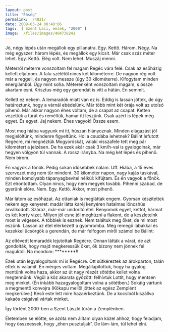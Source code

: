 ```yaml
---
layout: post
title: "Éhség"
permalink:  /4821/ 
date: 2009-03-24 00:48:06
tags:  [ Szent Laci, emlék, "2000" ] 
image:  /files/images/404738241 
---
```

Jó, négy lépés után megállok egy pillanatra. Egy. Kettő. Három. Négy. Na még egyszer: három lépés, és megállok egy kicsit. Már csak száz méter lehet. Egy. Kettő. Elég volt. Nem lehet. Muszáj menni.

Méterről méterre vonszoltam fel magam Regéc vára felé. Csak az esőházig kellett eljutnom. A falu szélétől nincs két kilométerre. De nagyon rég volt már a reggeli, és nagyon messze (úgy 30 kilométerre). Kifogytam minden energiámból. Úgy mint soha. Méterenként vonszoltam magam, s össze akartam esni. Krisztus még egy gerendát is vitt a hátán. Én semmit.

Kellett ez nekem. A lemaradók miatt van ez is. Eddig is lassan jöttek, de úgy határoztunk, hogy a várnál ebédelünk. Már több mint két órája volt az utolsó pihenő. Már akkor nagyon éhes voltam, de a csapat az csapat. Ketten vezettük a túrát és reméltük, hamar itt leszünk. Csak azért is lépek még egyet. És egyet. Jaj nekem. Éhes vagyok! &Ouml;ssze esem.

Most meg hiába vagyunk mi itt, húszan hiányoznak. Minden elágazást jól megjelöltünk, mindenre figyeltünk. Hol a csudába lehetnek? Bálint lefutott Regécre, mi megnéztük Mogyoróskát, valaki visszafele tett meg pár kilométert a jelzésen. De ha ezek akár csak 3 km/h-val is gyalogolnak, már hegyen völgyön túl vannak. A rossz irányba. Na még két lépés és pihenő. Nem bírom.

Én vagyok a főnök. Pedig sokan idősebbek nálam. Uff. Hiába, a 15 éves szervezet még nem tűr mindent. 30 kilométer napon, nagy kajás táskával, minden komolyabb tápanyagbevitel nélkül: kifújtam. És én vagyok a főnök. Ezt elrontottam. Olyan nincs, hogy nem megyek tovább. Pihenni szabad, de gyerünk előre. Nem. Egy. Kettő. Akkor, most pihenő.

Már látom az esőházat. Az ottaniak is megláttak engem. Gyorsan készítettek nekem egy kenyeret: madár látta karéj kenyéren hatalmas löncshús árválkodott. Száraz, már-már undorító étel. Benyomok egyet, kettőt, hármat és két korty vizet. Milyen jól esne jól meghúzni a flakont, de a készleteink most is végesek. A többiek is esznek. Nem találtuk meg őket, de mi most eszünk. Lassan az étel elérkezett a gyomromba. Még remegő lábakkal és kezekkel ücsörgök a gerendán, de már felfogom miről számol be Bálint:

Az eltévedt lemaradók lejutottak Regécre. Onnan látták a várat, de azt gondolták, hogy majd megkeressük őket, ők bizony nem jönnek fel maguktól. Na mondom: ********!!

Ezek után legyalogoltunk mi is Regécre. Ott sütkéreztek az árokparton, talán ettek is valamit. Én mérges voltam. Megállapítottuk, hogy ha gyalog mentünk volna haza, akkor az út nagy részét sötétbe kellet volna megtennünk. Végül a köz akarata győzött: felhívtuk Lottit, hogy mentsen meg minket. (Én inkább hazagyalogoltam volna a sötétben.) Sokáig vártunk a megmentő konvojra (Kőkapu mellől jöttek az egész Zemplént megkerülve.) Késő este lett mire hazaérkeztünk. De a kocsiból kiszállva kakaós csigával vártak minket.

&Iacute;gy történt 2000-ben a Szent László túrán a Zemplénben. 

Életemben se előtte, se azóta nem álltam olyan közel ahhoz, hogy feladjam, hogy összeessek, hogy &bdquo;éhen pusztuljak&rdquo;. De lám-lám, túl lehet élni.

